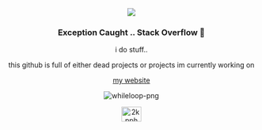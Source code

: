 <div align="middle">
<a href="https://discord.com/users/1303455291333017673">
  <img src="https://lanyard.cnrad.dev/api/1303455291333017673?hideSpotify=true&showDisplayName=true" /></a>
  </a>
</div>

<div align="center">
  <h3>Exception Caught .. Stack Overflow 👋</h3>
  <p>i do stuff..</p>
  <p>this github is full of either dead projects or projects im currently working on</p>
  <p><a href="https://www.loader.boykizr.xyz">my website</a></p>
</div>


<p align="middle"> <img src="https://komarev.com/ghpvc/?username=whileloop-png&label=Profile%20views&color=0e75b6&style=flat" alt="whileloop-png" /> </p>

<p align="middle">
<a href="https://discord.gg/2kpphQ8Qx3" target="blank"><img align="center" src="https://raw.githubusercontent.com/rahuldkjain/github-profile-readme-generator/master/src/images/icons/Social/discord.svg" alt="2kpphQ8Qx3" height="30" width="40" /></a>
</p>



